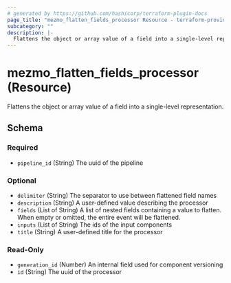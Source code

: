 ```yaml
---
# generated by https://github.com/hashicorp/terraform-plugin-docs
page_title: "mezmo_flatten_fields_processor Resource - terraform-provider-mezmo"
subcategory: ""
description: |-
  Flattens the object or array value of a field into a single-level representation.
---
```


# mezmo_flatten_fields_processor (Resource)

Flattens the object or array value of a field into a single-level representation.



<!-- schema generated by tfplugindocs -->
## Schema

### Required

- `pipeline_id` (String) The uuid of the pipeline

### Optional

- `delimiter` (String) The separator to use between flattened field names
- `description` (String) A user-defined value describing the processor
- `fields` (List of String) A list of nested fields containing a value to flatten. When empty or omitted, the entire event will be flattened.
- `inputs` (List of String) The ids of the input components
- `title` (String) A user-defined title for the processor

### Read-Only

- `generation_id` (Number) An internal field used for component versioning
- `id` (String) The uuid of the processor


